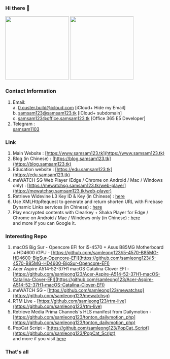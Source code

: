 ### Hi there 👋

<a href="https://github.com/samleong123"><img src="https://github-readme-stats.vercel.app/api?username=samleong123&show_icons=true&count_private=true" height=200 /></a>
<a href="https://github.com/samleong123"><img src="https://github-readme-stats.vercel.app/api/top-langs/?username=samleong123&layout=compact" height=200 /></a>


### Contact Information 
1. Email: </br>
a. <a href="mailto:0.ouster.build@icloud.com">0.ouster.build@icloud.com</a> [iCloud+ Hide my Email] </br> b. <a href="mailto:samsam123@samsam123.tk">samsam123@samsam123.tk</a> [iCloud+ subdomain]</br> c. <a href="mailto:samsam123@office.samsam123.tk">samsam123@office.samsam123.tk</a> [Office 365 E5 Developer]
2. Telegram : </br> <a href="https://t.me/samsam1103">samsam1103</a>

### Link 
1. Main Website : [https://www.samsam123.tk](https://www.samsam123.tk)
2. Blog (in Chinese) : [https://blog.samsam123.tk](https://blog.samsam123.tk)
3. Education website : [https://edu.samsam123.tk](https://edu.samsam123.tk) 
4. meWATCH SG Web Player (Edge / Chrome on Android / Mac / Windows only) : [https://mewatchsg.samsam123.tk/web-player](https://mewatchsg.samsam123.tk/web-player) 
5. Retrieve Widevine L3 Key ID & Key (in Chinese) : [here](https://blog.samsam123.tk/articles/decrypt-widevine-l3)
6. Use XMLHttpRequest to generate and return shorten URL with Firebase Dynamic Links services (in Chinese) : [here](https://blog.samsam123.tk/articles/firebase-dynamic-url-with-XMLHttpRequest)
7. Play encrypted contents with Clearkey + Shaka Player for Edge / Chrome on Android / Mac / Windows only (in Chinese) : [here](https://blog.samsam123.tk/articles/shaka-player-clearkeys-browser) </br>
and more if you can Google it.


### Interesting Repo
1. macOS Big Sur - Opencore EFI for i5-4570 + Asus B85MG Motherboard + HD4600 iGPU - [https://github.com/samleong123/i5-4570-B85MG-HD4600-BigSur-Opencore-EFI](https://github.com/samleong123/i5-4570-B85MG-HD4600-BigSur-Opencore-EFI)
2. Acer Aspire A514-52-37H1 macOS Catalina Clover EFI - [https://github.com/samleong123/Acer-Aspire-A514-52-37H1-macOS-Catalina-Clover-EFI](https://github.com/samleong123/Acer-Aspire-A514-52-37H1-macOS-Catalina-Clover-EFI)
3. meWATCH SG - [https://github.com/samleong123/mewatchsg](https://github.com/samleong123/mewatchsg)
4. RTM Live - [https://github.com/samleong123/rtm-live](https://github.com/samleong123/rtm-live)
5. Retrieve Media Prima Channels's HLS manifest from Dailymotion - [https://github.com/samleong123/tonton_dailymotion_php](https://github.com/samleong123/tonton_dailymotion_php)
6. PopCat Script - [https://github.com/samleong123/PopCat_Script](https://github.com/samleong123/PopCat_Script) </br>
and more if you visit [here](https://github.com/samleong123?tab=repositories)

### That's all
